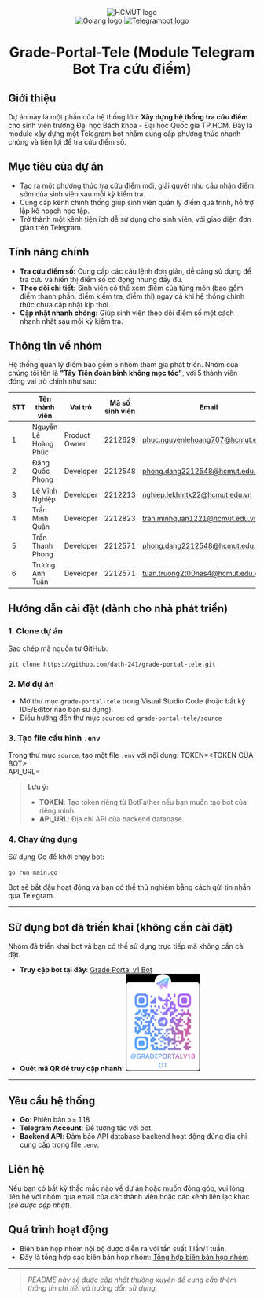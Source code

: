 <div align="center">
   <img src="https://hcmut.edu.vn/img/nhanDienThuongHieu/bk_name_en.png" alt="HCMUT logo" width="700">
</div>
<div align="center">
  <a href="">
    <img src="https://cdn3d.iconscout.com/3d/free/thumb/free-golang-3d-icon-download-in-png-blend-fbx-gltf-file-formats--google-logo-go-programming-language-coding-lang-pack-logos-icons-7578004.png" alt="Golang logo" width="140" height="140">
    <img src="https://telegram-bot-sdk.com/img/hero-logo.png" alt="Telegrambot logo" width="140" height="140">
  </a>
  <h1 align="center"> Grade-Portal-Tele (Module Telegram Bot Tra cứu điểm)</h1>
</div>

## Giới thiệu
Dự án này là một phần của hệ thống lớn: **Xây dựng hệ thống tra cứu điểm** cho sinh viên trường Đại học Bách khoa - Đại học Quốc gia TP.HCM. Đây là module xây dựng một Telegram bot nhằm cung cấp phương thức nhanh chóng và tiện lợi để tra cứu điểm số.

## Mục tiêu của dự án
- Tạo ra một phương thức tra cứu điểm mới, giải quyết nhu cầu nhận điểm sớm của sinh viên sau mỗi kỳ kiểm tra.
- Cung cấp kênh chính thống giúp sinh viên quản lý điểm quá trình, hỗ trợ lập kế hoạch học tập.
- Trở thành một kênh tiện ích dễ sử dụng cho sinh viên, với giao diện đơn giản trên Telegram.

## Tính năng chính
- **Tra cứu điểm số:** Cung cấp các câu lệnh đơn giản, dễ dàng sử dụng để tra cứu và hiển thị điểm số cô đọng nhưng đầy đủ.
- **Theo dõi chi tiết:** Sinh viên có thể xem điểm của từng môn (bao gồm điểm thành phần, điểm kiểm tra, điểm thi) ngay cả khi hệ thống chính thức chưa cập nhật kịp thời.
- **Cập nhật nhanh chóng:** Giúp sinh viên theo dõi điểm số một cách nhanh nhất sau mỗi kỳ kiểm tra.

## Thông tin về nhóm
Hệ thống quản lý điểm bao gồm 5 nhóm tham gia phát triển. Nhóm của chúng tôi tên là **"Tây Tiến đoàn binh không mọc tóc"**, với 5 thành viên đóng vai trò chính như sau:

| STT | Tên thành viên           | Vai trò         | Mã số sinh viên | Email                                                     | GitHub                                       |
|-----|--------------------------|-----------------|-----------------|-----------------------------------------------------------|----------------------------------------------|
| 1   | Nguyễn Lê Hoàng Phúc     | Product Owner   | 2212629         | [phuc.nguyenlehoang707@hcmut.edu.vn](mailto:phuc.nguyenlehoang707@hcmut.edu.vn) | [Huangfu1204](https://github.com/Huangfu1204) |
| 2   | Đặng Quốc Phong          | Developer       | 2212548         | [phong.dang2212548@hcmut.edu.vn](mailto:phong.dang2212548@hcmut.edu.vn)         | [phongdang17183](https://github.com/phongdang17183) |
| 3   | Lê Vĩnh Nghiệp           | Developer       | 2212213         | [nghiep.lekhmtk22@hcmut.edu.vn](mailto:nghiep.lekhmtk22@hcmut.edu.vn)           | [vinhnghiep0811](https://github.com/vinhnghiep0811) |
| 4   | Trần Minh Quân           | Developer       | 2212823         | [tran.minhquan1221@hcmut.edu.vn](mailto:tran.minhquan1221@hcmut.edu.vn)         | [Dopalan](https://github.com/Dopalan)         |
| 5   | Trần Thanh Phong         | Developer       | 2212571         | [phong.dang2212548@hcmut.edu.vn](mailto:phong.dang2212548@hcmut.edu.vn)         | [Rabbit-204](https://github.com/rabbit-204)   |
| 6   | Trương Anh Tuấn          | Developer       | 2212571         | [tuan.truong2t00nas4@hcmut.edu.vn](mailto:tuan.truong2t00nas4@hcmut.edu.vn)     | [tuntrng](https://github.com/tuntrng)         |


## Hướng dẫn cài đặt (dành cho nhà phát triển)

### 1. Clone dự án

Sao chép mã nguồn từ GitHub:

`git clone https://github.com/dath-241/grade-portal-tele.git` 

### 2. Mở dự án
-   Mở thư mục `grade-portal-tele` trong Visual Studio Code (hoặc bất kỳ IDE/Editor nào bạn sử dụng).
-   Điều hướng đến thư mục `source`:   `cd grade-portal-tele/source` 
    

### 3. Tạo file cấu hình `.env`

Trong thư mục `source`, tạo một file `.env` với nội dung:
    TOKEN=<TOKEN CỦA BOT>  
    API_URL=<LINK API BACKEND DATABASE> 

> **Lưu ý:**
> -   **TOKEN**: Tạo token riêng từ BotFather nếu bạn muốn tạo bot của riêng mình.
> -   **API_URL**: Địa chỉ API của backend database.

### 4. Chạy ứng dụng
Sử dụng Go để khởi chạy bot:

`go run main.go` 

Bot sẽ bắt đầu hoạt động và bạn có thể thử nghiệm bằng cách gửi tin nhắn qua Telegram.

----------

## Sử dụng bot đã triển khai (không cần cài đặt)

Nhóm đã triển khai bot và bạn có thể sử dụng trực tiếp mà không cần cài đặt.

-   **Truy cập bot tại đây**: [Grade Portal v1 Bot](https://t.me/Gradeportalv1BOT)
-   **Quét mã QR để truy cập nhanh:** <img src="report/img/QR_TelegramBot.jpg" alt="QR Code Telegram Bot" width="150" />

----------

## Yêu cầu hệ thống

-   **Go**: Phiên bản >= 1.18
-   **Telegram Account**: Để tương tác với bot.
-   **Backend API**: Đảm bảo API database backend hoạt động đúng địa chỉ cung cấp trong file `.env`.


## Liên hệ
Nếu bạn có bất kỳ thắc mắc nào về dự án hoặc muốn đóng góp, vui lòng liên hệ với nhóm qua email của các thành viên hoặc các kênh liên lạc khác (*sẽ được cập nhật*).


## Quá trình hoạt động
- Biên bản họp nhóm nội bộ được diễn ra với tần suất 1 lần/1 tuần.
- Đây là tổng hợp các biên bản họp nhóm: [Tổng hợp biên bản họp nhóm](https://www.canva.com/design/DAGS_GR8W7c/3DhbcAFdo0-Ls1OseWj3og/view?utm_content=DAGS_GR8W7c&utm_campaign=designshare&utm_medium=link&utm_source=editor)

---

> *README này sẽ được cập nhật thường xuyên để cung cấp thêm thông tin chi tiết và hướng dẫn sử dụng.*
